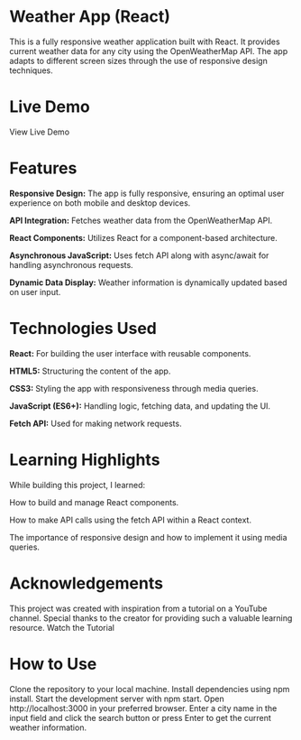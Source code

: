 # Weather App (React)
This is a fully responsive weather application built with React. It provides current weather data for any city using the OpenWeatherMap API. The app adapts to different screen sizes through the use of responsive design techniques.

# Live Demo
View Live Demo



# Features
**Responsive Design:** The app is fully responsive, ensuring an optimal user experience on both mobile and desktop devices.

**API Integration:** Fetches weather data from the OpenWeatherMap API.

**React Components:** Utilizes React for a component-based architecture.

**Asynchronous JavaScript:** Uses fetch API along with async/await for handling asynchronous requests.

**Dynamic Data Display:** Weather information is dynamically updated based on user input.

# Technologies Used
**React:** For building the user interface with reusable components.

**HTML5:** Structuring the content of the app.

**CSS3:** Styling the app with responsiveness through media queries.

**JavaScript (ES6+):** Handling logic, fetching data, and updating the UI.

**Fetch API:** Used for making network requests.

# Learning Highlights
While building this project, I learned:

How to build and manage React components.

How to make API calls using the fetch API within a React context.

The importance of responsive design and how to implement it using media queries.

# Acknowledgements
This project was created with inspiration from a tutorial on a YouTube channel. Special thanks to the creator for providing such a valuable learning resource. Watch the Tutorial

# How to Use
Clone the repository to your local machine.
Install dependencies using npm install.
Start the development server with npm start.
Open http://localhost:3000 in your preferred browser.
Enter a city name in the input field and click the search button or press Enter to get the current weather information.
